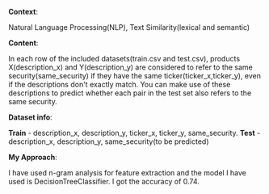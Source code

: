 <b>Context</b>:

Natural Language Processing(NLP), Text Similarity(lexical and semantic)

<b>Content</b>:

In each row of the included datasets(train.csv and test.csv), products X(description_x) and Y(description_y) are considered to refer to the same security(same_security) if they have the same ticker(ticker_x,ticker_y), even if the descriptions don't exactly match. You can make use of these descriptions to predict whether each pair in the test set also refers to the same security.

<b>Dataset info</b>:

<b>Train</b> - description_x, description_y, ticker_x, ticker_y, same_security. <b>Test</b> - description_x, description_y, same_security(to be predicted)

<b>My Approach</b>:

I have used n-gram analysis for feature extraction and the model I have used is DecisionTreeClassifier. I got the accuracy of 0.74.
